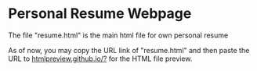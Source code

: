 # Personal Resume Webpage

The file "resume.html" is the main html file for own personal resume

As of now, you may copy the URL link of "resume.html" and then paste the URL to <a href="https://htmlpreview.github.io/?">htmlpreview.github.io/?</a> for the HTML file preview.
